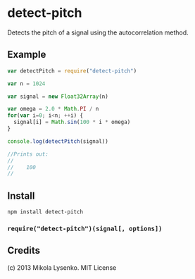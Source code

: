 detect-pitch
============
Detects the pitch of a signal using the autocorrelation method.

## Example

```javascript
var detectPitch = require("detect-pitch")

var n = 1024

var signal = new Float32Array(n)

var omega = 2.0 * Math.PI / n
for(var i=0; i<n; ++i) {
  signal[i] = Math.sin(100 * i * omega)
}

console.log(detectPitch(signal))

//Prints out:
//
//    100
//
```

## Install

    npm install detect-pitch

### `require("detect-pitch")(signal[, options])`


## Credits
(c) 2013 Mikola Lysenko. MIT License